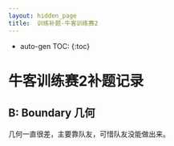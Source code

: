 ```yaml
---
layout: hidden_page
title:  训练补题-牛客训练赛2
---
```


* auto-gen TOC:
{:toc}


# 牛客训练赛2补题记录



## B: Boundary 几何

几何一直很差，主要靠队友，可惜队友没能做出来。



